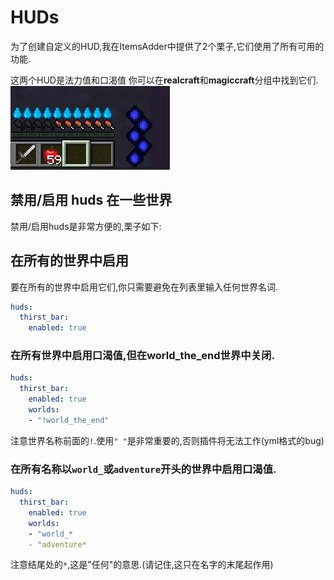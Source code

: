 # HUDs

为了创建自定义的HUD,我在ItemsAdder中提供了2个栗子,它们使用了所有可用的功能.

这两个HUD是法力值和口渴值 你可以在**realcraft**和**magiccraft**分组中找到它们. ![](../../../.gitbook/assets/image%20%2832%29.png)

## 禁用/启用 huds 在一些世界

禁用/启用huds是非常方便的,栗子如下:

## 在所有的世界中启用

要在所有的世界中启用它们,你只需要避免在列表里输入任何世界名词.

```yaml
huds:
  thirst_bar:
    enabled: true
```

### 在所有世界中启用口渴值,但在world\_the\_end世界中关闭.

```yaml
huds:
  thirst_bar:
    enabled: true
    worlds:
    - "!world_the_end"
```

注意世界名称前面的`!`.使用`" "`是非常重要的,否则插件将无法工作\(yml格式的bug\)

### 在所有名称以`world_`或`adventure`开头的世界中启用口渴值.

```yaml
huds:
  thirst_bar:
    enabled: true
    worlds:
    - "world_*
    - "adventure*
```

注意结尾处的`*`,这是"任何"的意思.\(请记住,这只在名字的末尾起作用\)

